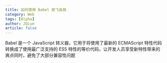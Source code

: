 ```yaml
---
title: 如何使用 Babel 放飞自我
category: Web
tags: [Alpha]
author: JQiue
article: false
---
```


Babel 是一个 JavaScript 转义器，它用于将使用了最新的 ECMAScript 特性代码转换成了使用最广泛支持的 ES5 特性的等价代码，让开发人员享受新特性带来的爽点同时，避免了大部分兼容性问题

<!-- more -->
